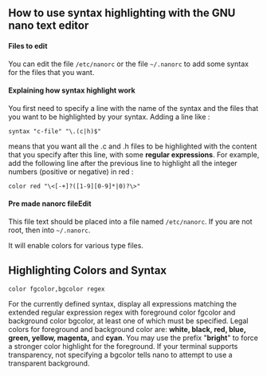 How to use syntax highlighting with the GNU nano text editor
---

#### Files to edit
You can edit the file `/etc/nanorc` or the file `~/.nanorc` to add some syntax for the files that you want.

#### Explaining how syntax highlight work
You first need to specify a line with the name of the syntax and the files that you want to be highlighted by your syntax. Adding a line like :

```
syntax "c-file" "\.(c|h)$"
```
means that you want all the .c and .h files to be highlighted with the content that you specify after this line, with some **regular expressions**. For example, add the following line after the previous line to highlight all the integer numbers (positive or negative) in red :

```
color red "\<[-+]?([1-9][0-9]*|0)?\>"
```

#### Pre made nanorc fileEdit
This file text should be placed into a file named `/etc/nanorc`. If you are not root, then into `~/.nanorc`.

It will enable colors for various type files.


Highlighting Colors and Syntax
---

```
color fgcolor,bgcolor regex
```
For the currently defined syntax, display all expressions matching the extended regular expression regex with foreground color fgcolor and background color bgcolor, at least one of which must be specified. Legal colors for foreground and background color are: **white, black, red, blue, green, yellow, magenta,** and **cyan**. You may use the prefix "**bright**" to force a stronger color highlight for the foreground. If your terminal supports transparency, not specifying a bgcolor tells nano to attempt to use a transparent background.
